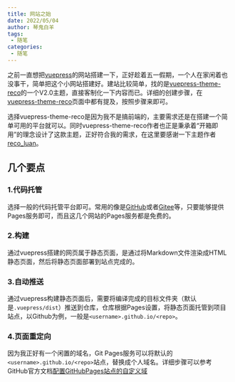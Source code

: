 ```yaml
---
title: 网站之始
date: 2022/05/04
author: 琴鬼白羊
tags:
 - 随笔
categories:
 - 随笔
---
```


之前一直想把[vuepress](https://www.vuepress.cn/)的网站搭建一下，正好趁着五一假期，一个人在家闲着也没事干，简单把这个小网站搭建好。建站比较简单，找的是[vuepress-theme-reco](https://vuepress-theme-reco.recoluan.com/)的一个V2.0主题，直接客制化一下内容而已。详细的创建步骤，在[vuepress-theme-reco](https://vuepress-theme-reco.recoluan.com/)页面中都有提及，按照步骤来即可。

选择vuepress-theme-reco是因为我不是搞前端的，主要需求还是在搭建一个简单可用的平台就可以。同时vuepress-theme-reco作者也正是秉承着“开箱即用”的理念设计了这款主题，正好符合我的需求，在这里要感谢一下主题作者[reco_luan](https://github.com/recoluan)。

## 几个要点

### 1.代码托管
选择一般的代码托管平台即可。常用的像是[GitHub](https://github.com/)或者[Gitee](https://gitee.com/)等，只要能够提供Pages服务即可，而且这几个网站的Pages服务都是免费的。

### 2.构建
通过vuepress搭建的网页属于静态页面，是通过将Markdown文件渲染成HTML静态页面，然后将静态页面部署到站点完成的。

### 3.自动推送
通过vuepress构建静态页面后，需要将编译完成的目标文件夹（默认是`.vuepress/dist`）推送到仓库，仓库根据Pages设置，将静态页面托管到项目站点，以Github为例，一般是`<username>.github.io/<repo>`。

### 4.页面重定向
因为我正好有一个闲置的域名，Git Pages服务可以将默认的`<username>.github.io/<repo>`站点，替换成个人域名。详细步骤可以参考GitHub官方文档[配置GitHubPages站点的自定义域](https://docs.github.com/cn/pages/configuring-a-custom-domain-for-your-github-pages-site)

